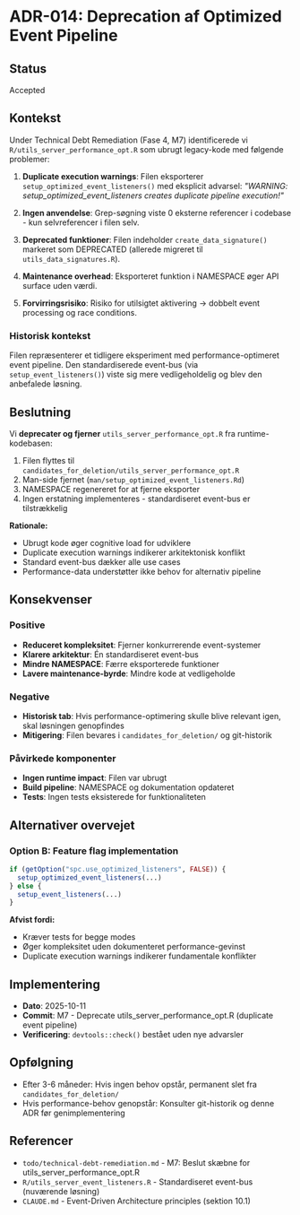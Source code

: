 # ADR-014: Deprecation af Optimized Event Pipeline

## Status
Accepted

## Kontekst
Under Technical Debt Remediation (Fase 4, M7) identificerede vi `R/utils_server_performance_opt.R` som ubrugt legacy-kode med følgende problemer:

1. **Duplicate execution warnings**: Filen eksporterer `setup_optimized_event_listeners()` med eksplicit advarsel:
   _"WARNING: setup_optimized_event_listeners creates duplicate pipeline execution!"_

2. **Ingen anvendelse**: Grep-søgning viste 0 eksterne referencer i codebase - kun selvreferencer i filen selv.

3. **Deprecated funktioner**: Filen indeholder `create_data_signature()` markeret som DEPRECATED (allerede migreret til `utils_data_signatures.R`).

4. **Maintenance overhead**: Eksporteret funktion i NAMESPACE øger API surface uden værdi.

5. **Forvirringsrisiko**: Risiko for utilsigtet aktivering → dobbelt event processing og race conditions.

### Historisk kontekst
Filen repræsenterer et tidligere eksperiment med performance-optimeret event pipeline. Den standardiserede event-bus (via `setup_event_listeners()`) viste sig mere vedligeholdelig og blev den anbefalede løsning.

## Beslutning
Vi **deprecater og fjerner** `utils_server_performance_opt.R` fra runtime-kodebasen:

1. Filen flyttes til `candidates_for_deletion/utils_server_performance_opt.R`
2. Man-side fjernet (`man/setup_optimized_event_listeners.Rd`)
3. NAMESPACE regenereret for at fjerne eksporter
4. Ingen erstatning implementeres - standardiseret event-bus er tilstrækkelig

**Rationale:**
- Ubrugt kode øger cognitive load for udviklere
- Duplicate execution warnings indikerer arkitektonisk konflikt
- Standard event-bus dækker alle use cases
- Performance-data understøtter ikke behov for alternativ pipeline

## Konsekvenser

### Positive
- **Reduceret kompleksitet**: Fjerner konkurrerende event-systemer
- **Klarere arkitektur**: Én standardiseret event-bus
- **Mindre NAMESPACE**: Færre eksporterede funktioner
- **Lavere maintenance-byrde**: Mindre kode at vedligeholde

### Negative
- **Historisk tab**: Hvis performance-optimering skulle blive relevant igen, skal løsningen genopfindes
- **Mitigering**: Filen bevares i `candidates_for_deletion/` og git-historik

### Påvirkede komponenter
- **Ingen runtime impact**: Filen var ubrugt
- **Build pipeline**: NAMESPACE og dokumentation opdateret
- **Tests**: Ingen tests eksisterede for funktionaliteten

## Alternativer overvejet

### Option B: Feature flag implementation
```r
if (getOption("spc.use_optimized_listeners", FALSE)) {
  setup_optimized_event_listeners(...)
} else {
  setup_event_listeners(...)
}
```

**Afvist fordi:**
- Kræver tests for begge modes
- Øger kompleksitet uden dokumenteret performance-gevinst
- Duplicate execution warnings indikerer fundamentale konflikter

## Implementering
- **Dato**: 2025-10-11
- **Commit**: M7 - Deprecate utils_server_performance_opt.R (duplicate event pipeline)
- **Verificering**: `devtools::check()` bestået uden nye advarsler

## Opfølgning
- Efter 3-6 måneder: Hvis ingen behov opstår, permanent slet fra `candidates_for_deletion/`
- Hvis performance-behov genopstår: Konsulter git-historik og denne ADR før genimplementering

## Referencer
- `todo/technical-debt-remediation.md` - M7: Beslut skæbne for utils_server_performance_opt.R
- `R/utils_server_event_listeners.R` - Standardiseret event-bus (nuværende løsning)
- `CLAUDE.md` - Event-Driven Architecture principles (sektion 10.1)
